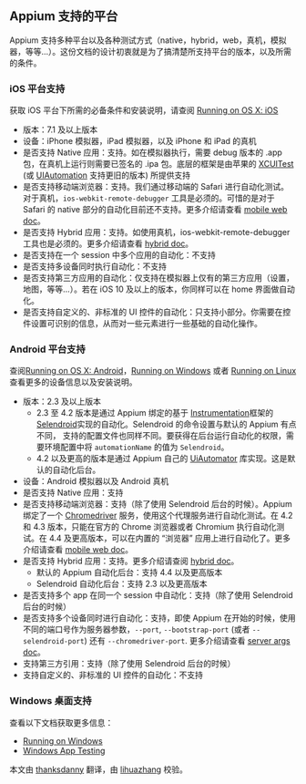 ## Appium 支持的平台

Appium 支持多种平台以及各种测试方式（native，hybrid，web，真机，模拟器，等等...）。这份文档的设计初衷就是为了搞清楚所支持平台的版本，以及所需的条件。

### iOS 平台支持

获取 iOS 平台下所需的必备条件和安装说明，请查阅 [Running on OS X: iOS](running-on-osx.md) 

* 版本：7.1 及以上版本
* 设备：iPhone 模拟器，iPad 模拟器，以及 iPhone 和 iPad 的真机
* 是否支持 Native 应用：支持。如在模拟器执行，需要 debug 版本的 .app 包，在真机上运行则需要已签名的 .ipa 包。底层的框架是由苹果的 [XCUITest](https://developer.apple.com/reference/xctest) (或 [UIAutomation](https://developer.apple.com/library/ios/documentation/DeveloperTools/Reference/UIAutomationRef/) 支持更旧的版本) 所提供支持
* 是否支持移动端浏览器：支持。我们通过移动端的 Safari 进行自动化测试。对于真机，`ios-webkit-remote-debugger` 工具是必须的。可惜的是对于 Safari 的 native 部分的自动化目前还不支持。更多介绍请查看 [mobile web doc](/docs/cn/writing-running-appium/mobile-web.md)。
* 是否支持 Hybrid 应用：支持。如使用真机，ios-webkit-remote-debugger 工具也是必须的。更多介绍请查看 [hybrid doc](/docs/cn/advanced-concepts/hybrid.md)。
* 是否支持在一个 session 中多个应用的自动化：不支持
* 是否支持多设备同时执行自动化：不支持 
* 是否支持第三方应用的自动化：仅支持在模拟器上仅有的第三方应用（设置，地图，等等...）。若在 iOS 10 及以上的版本，你同样可以在 home 界面做自动化。
* 是否支持自定义的、非标准的 UI 控件的自动化：只支持小部分。你需要在控件设置可识别的信息，从而对一些元素进行一些基础的自动化操作。

### Android 平台支持

查阅[Running on OS X: Android](running-on-osx.md)，[Running on Windows](running-on-windows.md) 或者 [Running on Linux](running-on-linux.md) 查看更多的设备信息以及安装说明。

* 版本：2.3 及以上版本
  * 2.3 至 4.2 版本是通过 Appium 绑定的基于 [Instrumentation](http://developer.android.com/reference/android/app/Instrumentation.html)框架的 [Selendroid](http://selendroid.io)实现的自动化。Selendroid 的命令设置与默认的 Appium 有点不同， 支持的配置文件也同样不同。要获得在后台运行自动化的权限，需要环境配置中将 `automationName` 的值为 `Selendroid`。
  * 4.2 以及更高的版本是通过 Appium 自己的 [UiAutomator](http://developer.android.com/tools/testing-support-library/index.html#UIAutomator) 库实现。这是默认的自动化后台。
* 设备：Android 模拟器以及 Android 真机
* 是否支持 Native 应用：支持
* 是否支持移动端浏览器：支持（除了使用 Selendroid 后台的时候）。Appium 绑定了一个 [Chromedriver](https://code.google.com/p/selenium/wiki/ChromeDriver) 服务，使用这个代理服务进行自动化测试。在 4.2 和 4.3 版本，只能在官方的 Chrome 浏览器或者 Chromium 执行自动化测试。在 4.4 及更高版本，可以在内置的 “浏览器” 应用上进行自动化了。更多介绍请查看 [mobile web doc](/docs/cn/writing-running-appium/mobile-web.md)。 
* 是否支持 Hybrid 应用：支持。更多介绍请查阅 [hybrid doc](/docs/cn/advanced-concepts/hybrid.md)。
  * 默认的 Appium 自动化后台：支持 4.4 以及更高版本
  * Selendroid 自动化后台：支持 2.3 以及更高版本
* 是否支持多个 app 在同一个 session 中自动化：支持（除了使用 Selendroid 后台的时候）
* 是否支持多个设备同时进行自动化：支持，即使 Appium 在开始的时候，使用不同的端口号作为服务器参数，`--port`, `--bootstrap-port` (或者 `--selendroid-port`) 还有 `--chromedriver-port`. 更多介绍请查看 [server args doc](/docs/cn/writing-running-appium/server-args.md)。
* 支持第三方引用：支持（除了使用 Selendroid 后台的时候）
* 支持自定义的、非标准的 UI 控件的自动化：不支持

### Windows 桌面支持

查看以下文档获取更多信息：

* [Running on Windows](running-on-windows.md)
* [Windows App Testing](/docs/cn/writing-running-appium/windows-app-testing.md)


本文由 [thanksdanny](https://testerhome.com/thanksdanny) 翻译，由 [lihuazhang](https://github.com/lihuazhang) 校验。
